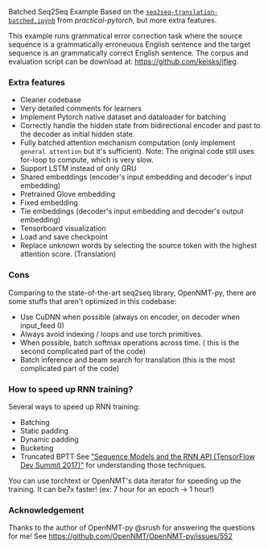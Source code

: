 Batched Seq2Seq Example
Based on the [`seq2seq-translation-batched.ipynb`](https://github.com/spro/practical-pytorch/blob/master/seq2seq-translation/seq2seq-translation-batched.ipynb) from *practical-pytorch*, but more extra features.

This example runs grammatical error correction task where the source sequence is a grammatically erroneuous English sentence and the target sequence is an grammatically correct English sentence. The corpus and evaluation script can be download at: https://github.com/keisks/jfleg.

### Extra features
- Cleaner codebase
- Very detailed comments for learners
- Implement Pytorch native dataset and dataloader for batching
- Correctly handle the hidden state from bidirectional encoder and past to the decoder as initial hidden state.
- Fully batched attention mechanism computation (only implement `general attention` but it's sufficient). Note: The original code still uses for-loop to compute, which is very slow.
- Support LSTM instead of only GRU
- Shared embeddings (encoder's input embedding and decoder's input embedding)
- Pretrained Glove embedding
- Fixed embedding
- Tie embeddings (decoder's input embedding and decoder's output embedding)
- Tensorboard visualization
- Load and save checkpoint
- Replace unknown words by selecting the source token with the highest attention score. (Translation)

### Cons
Comparing to the state-of-the-art seq2seq library, OpenNMT-py, there are some stuffs that aren't optimized in this codebase:
- Use CuDNN when possible (always on encoder, on decoder when input_feed 0)
- Always avoid indexing / loops and use torch primitives.
- When possible, batch softmax operations across time. ( this is the second complicated part of the code)
- Batch inference and beam search for translation (this is the most complicated part of the code)

### How to speed up RNN training?
Several ways to speed up RNN training:
- Batching
- Static padding
- Dynamic padding
- Bucketing
- Truncated BPTT 
See ["Sequence Models and the RNN API (TensorFlow Dev Summit 2017)"](https://www.youtube.com/watch?v=RIR_-Xlbp7s&t=490s) for understanding those techniques.

You can use torchtext or OpenNMT's data iterator for speeding up the training. It can be7x faster! (ex: 7 hour for an epoch -> 1 hour!)

### Acknowledgement
Thanks to the author of OpenNMT-py @srush for answering the questions for me! See https://github.com/OpenNMT/OpenNMT-py/issues/552

